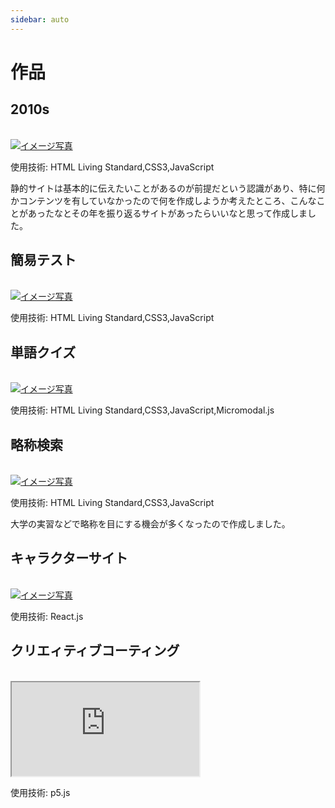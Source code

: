 ```yaml
---
sidebar: auto
---
```


# 作品

## 2010s

<br>

<a href="https://phihash.github.io/2010s/" target="_blank" rel="noopener" >
 <img src="/2010s.png" alt="イメージ写真">
</a>

使用技術: HTML Living Standard,CSS3,JavaScript

静的サイトは基本的に伝えたいことがあるのが前提だという認識があり、特に何かコンテンツを有していなかったので何を作成しようか考えたところ、こんなことがあったなとその年を振り返るサイトがあったらいいなと思って作成しました。


## 簡易テスト

<br>
<a href="https://phihash.github.io/Quiz/" target="_blank" rel="noopener" >
 <img src="/quiz.png" alt="イメージ写真">
</a>

使用技術: HTML Living Standard,CSS3,JavaScript

## 単語クイズ
<br>
<a href="https://phihash.github.io/Typing/" target="_blank" rel="noopener" >
 <img src="/typing.png" alt="イメージ写真">
</a>

使用技術: HTML Living Standard,CSS3,JavaScript,Micromodal.js


## 略称検索
<br>


<a href="https://phihash.github.io/AbbreviationQuiz/" target="_blank" rel="noopener" >
 <img src="/abbr.png" alt="イメージ写真">
</a>

使用技術: HTML Living Standard,CSS3,JavaScript

大学の実習などで略称を目にする機会が多くなったので作成しました。


## キャラクターサイト
<br>


<a href="https://illust.phihash.net" target="_blank" rel="noopener" >
 <img src="/illust.png" alt="イメージ写真">
</a>

使用技術: React.js


## クリエィティブコーティング

<br />
<div style="{position: relative; width: 100%;  height:540px; overflow-y:scroll; border:0; -webkit-overflow-scrolling:touch;}">
<iframe src="https://openprocessing.org/sketch/1727843/embed/" style="{position:absolute;top:0;left:0;width:100%; border:0; height: 100%; }" ></iframe>
</div>

使用技術: p5.js

